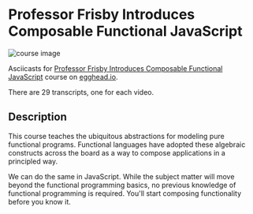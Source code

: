 # Professor Frisby Introduces Composable Functional JavaScript

![course image](https://d2eip9sf3oo6c2.cloudfront.net/series/covers/000/000/072/full/EGH_ComposableJS_Final-cover.png?1477330105)

Asciicasts for [Professor Frisby Introduces Composable Functional JavaScript](https://egghead.io/courses/professor-frisby-introduces-composable-functional-javascript) course on [egghead.io](https://egghead.io/).

There are 29 transcripts, one for each video.

## Description
This course teaches the ubiquitous abstractions for modeling pure functional programs. Functional languages have adopted these algebraic constructs across the board as a way to compose applications in a principled way.

We can do the same in JavaScript. While the subject matter will move beyond the functional programming basics, no previous knowledge of functional programming is required. You'll start composing functionality before you know it.
